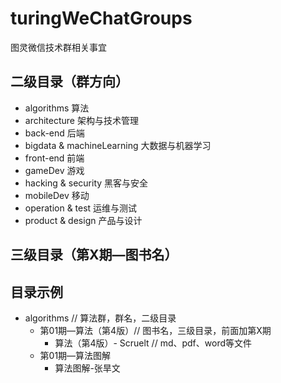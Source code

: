 # turingWeChatGroups
图灵微信技术群相关事宜

## 二级目录（群方向）

- algorithms  算法
- architecture 架构与技术管理
- back-end  后端 
- bigdata &  machineLearning 大数据与机器学习
- front-end  前端
- gameDev  游戏 
- hacking & security 黑客与安全
- mobileDev 移动 
- operation & test 运维与测试
- product & design 产品与设计 

## 三级目录（第X期—图书名）


## 目录示例

- algorithms // 算法群，群名，二级目录 
  - 第01期—算法（第4版）// 图书名，三级目录，前面加第X期
    - 算法（第4版）- Scruelt // md、pdf、word等文件
  - 第01期—算法图解
    - 算法图解-张旱文
    
